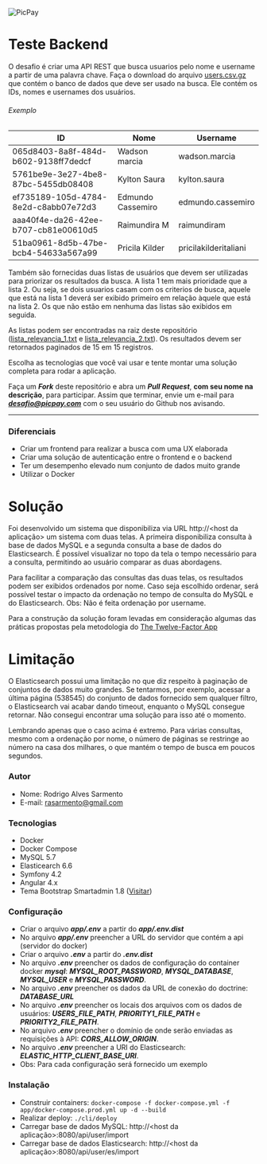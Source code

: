 ![PicPay](https://user-images.githubusercontent.com/1765696/26998603-711fcf30-4d5c-11e7-9281-0d9eb20337ad.png)

# Teste Backend

O desafio é criar uma API REST que busca usuarios pelo nome e username a partir de uma palavra chave. Faça o download do arquivo [users.csv.gz](https://s3.amazonaws.com/careers-picpay/users.csv.gz) que contém o banco de dados que deve ser usado na busca. Ele contém os IDs, nomes e usernames dos usuários.

###### Exemplo
| ID                                   | Nome              | Username             |
|--------------------------------------|-------------------|----------------------|
| 065d8403-8a8f-484d-b602-9138ff7dedcf | Wadson marcia     | wadson.marcia        |
| 5761be9e-3e27-4be8-87bc-5455db08408  | Kylton Saura      | kylton.saura         |
| ef735189-105d-4784-8e2d-c8abb07e72d3 | Edmundo Cassemiro | edmundo.cassemiro    |
| aaa40f4e-da26-42ee-b707-cb81e00610d5 | Raimundira M      | raimundiram          |
| 51ba0961-8d5b-47be-bcb4-54633a567a99 | Pricila Kilder    | pricilakilderitaliani|



Também são fornecidas duas listas de usuários que devem ser utilizadas para priorizar os resultados da busca. A lista 1 tem mais prioridade que a lista 2. Ou seja, se dois usuarios casam com os criterios de busca, aquele que está na lista 1 deverá ser exibido primeiro em relação àquele que está na lista 2. Os que não estão em nenhuma das listas são exibidos em seguida.

As listas podem ser encontradas na raiz deste repositório ([lista_relevancia_1.txt](lista_relevancia_1.txt) e [lista_relevancia_2.txt](lista_relevancia_2.txt)).
Os resultados devem ser retornados paginados de 15 em 15 registros.

Escolha as tecnologias que você vai usar e tente montar uma solução completa para rodar a aplicação.

Faça um ***Fork*** deste repositório e abra um ***Pull Request***, **com seu nome na descrição**, para participar. Assim que terminar, envie um e-mail para ***desafio@picpay.com*** com o seu usuário do Github nos avisando.

-----

### Diferenciais

- Criar um frontend para realizar a busca com uma UX elaborada
- Criar uma solução de autenticação entre o frontend e o backend
- Ter um desempenho elevado num conjunto de dados muito grande
- Utilizar o Docker

# Solução

Foi desenvolvido um sistema que disponibiliza via URL http://<host da aplicação> um sistema com duas telas. A primeira disponibiliza consulta à base de dados MySQL e a segunda consulta a base de dados do Elasticsearch. É possível visualizar no topo da tela o tempo necessário para a consulta, permitindo ao usuário comparar as duas abordagens.

Para facilitar a comparação das consultas das duas telas, os resultados podem ser exibidos ordenados por nome. Caso seja escolhido ordenar, será possível testar o impacto da ordenação no tempo de consulta do MySQL e do Elasticsearch. Obs: Não é feita ordenação por username.

Para a construção da solução foram levadas em consideração algumas das práticas propostas pela metodologia do [The Twelve-Factor App](https://12factor.net/config)

# Limitação

O Elasticsearch possui uma limitação no que diz respeito à paginação de conjuntos de dados muito grandes. Se tentarmos, por exemplo, acessar a última página (538545) do conjunto de dados fornecido sem qualquer filtro, o Elasticsearch vai acabar dando timeout, enquanto o MySQL consegue retornar. Não consegui encontrar uma solução para isso até o momento.

Lembrando apenas que o caso acima é extremo. Para várias consultas, mesmo com a ordenação por nome, o número de páginas se restringe ao número na casa dos milhares, o que mantém o tempo de busca em poucos segundos.  

### Autor
- Nome: Rodrigo Alves Sarmento
- E-mail: rasarmento@gmail.com

### Tecnologias
- Docker
- Docker Compose
- MySQL 5.7
- Elasticearch 6.6
- Symfony 4.2
- Angular 4.x
- Tema Bootstrap Smartadmin 1.8 ([Visitar](https://wrapbootstrap.com/theme/smartadmin-responsive-webapp-WB0573SK0))

### Configuração
- Criar o arquivo ***app/.env*** a partir do ***app/.env.dist***
- No arquivo ***app/.env*** preencher a URL do servidor que contém a api (servidor do docker)
- Criar o arquivo ***.env*** a partir do ***.env.dist***
- No arquivo ***.env*** preencher os dados de configuração do container docker ***mysql***: ***MYSQL_ROOT_PASSWORD***, ***MYSQL_DATABASE***, ***MYSQL_USER*** e ***MYSQL_PASSWORD***.
- No arquivo ***.env*** preencher os dados da URL de conexão do doctrine: ***DATABASE_URL***
- No arquivo ***.env*** preencher os locais dos arquivos com os dados de usuários: ***USERS_FILE_PATH***, ***PRIORITY1_FILE_PATH*** e ***PRIORITY2_FILE_PATH***.
- No arquivo ***.env*** preencher o domínio de onde serão enviadas as requisições à API: ***CORS_ALLOW_ORIGIN***.
- No arquivo ***.env*** preencher a URI do Elasticsearch: ***ELASTIC_HTTP_CLIENT_BASE_URI***.
- Obs: Para cada configuração será fornecido um exemplo

### Instalação
- Construir containers: ```docker-compose -f docker-compose.yml -f app/docker-compose.prod.yml up -d --build```
- Realizar deploy: ```./cli/deploy```
- Carregar base de dados MySQL: http://<host da aplicação>:8080/api/user/import
- Carregar base de dados Elasticsearch: http://<host da aplicação>:8080/api/user/es/import
